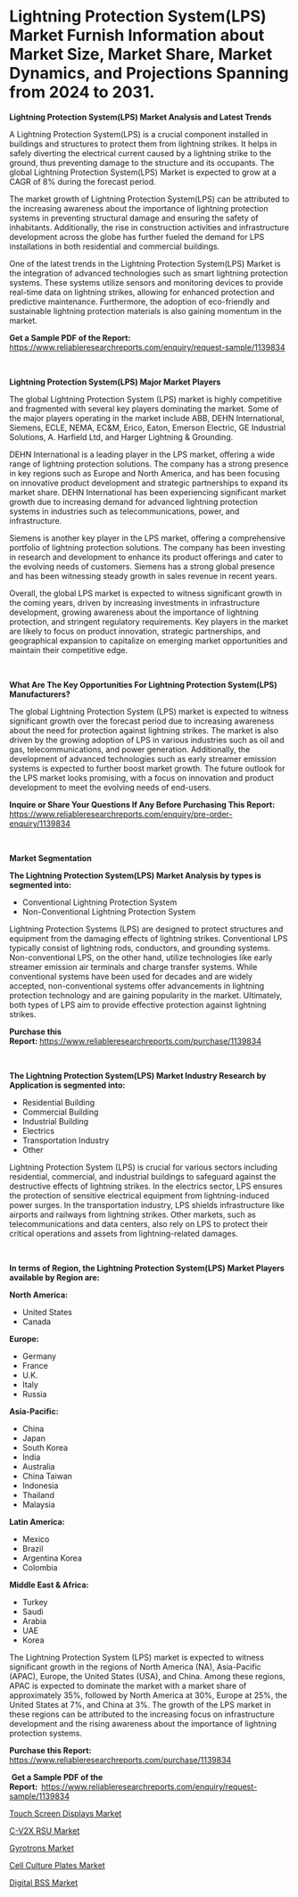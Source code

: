 <p><h1>Lightning Protection System(LPS) Market Furnish Information about Market Size, Market Share, Market Dynamics, and Projections Spanning from 2024 to 2031.</h1></p><p><strong>Lightning Protection System(LPS) Market Analysis and Latest Trends</strong></p>
<p><p>A Lightning Protection System(LPS) is a crucial component installed in buildings and structures to protect them from lightning strikes. It helps in safely diverting the electrical current caused by a lightning strike to the ground, thus preventing damage to the structure and its occupants. The global Lightning Protection System(LPS) Market is expected to grow at a CAGR of 8% during the forecast period.</p><p>The market growth of Lightning Protection System(LPS) can be attributed to the increasing awareness about the importance of lightning protection systems in preventing structural damage and ensuring the safety of inhabitants. Additionally, the rise in construction activities and infrastructure development across the globe has further fueled the demand for LPS installations in both residential and commercial buildings.</p><p>One of the latest trends in the Lightning Protection System(LPS) Market is the integration of advanced technologies such as smart lightning protection systems. These systems utilize sensors and monitoring devices to provide real-time data on lightning strikes, allowing for enhanced protection and predictive maintenance. Furthermore, the adoption of eco-friendly and sustainable lightning protection materials is also gaining momentum in the market.</p></p>
<p><strong>Get a Sample PDF of the Report:&nbsp;</strong> <a href="https://www.reliableresearchreports.com/enquiry/request-sample/1139834">https://www.reliableresearchreports.com/enquiry/request-sample/1139834</a></p>
<p>&nbsp;</p>
<p><strong>Lightning Protection System(LPS) Major Market Players</strong></p>
<p><p>The global Lightning Protection System (LPS) market is highly competitive and fragmented with several key players dominating the market. Some of the major players operating in the market include ABB, DEHN International, Siemens, ECLE, NEMA, EC&M, Erico, Eaton, Emerson Electric, GE Industrial Solutions, A. Harfield Ltd, and Harger Lightning & Grounding.</p><p>DEHN International is a leading player in the LPS market, offering a wide range of lightning protection solutions. The company has a strong presence in key regions such as Europe and North America, and has been focusing on innovative product development and strategic partnerships to expand its market share. DEHN International has been experiencing significant market growth due to increasing demand for advanced lightning protection systems in industries such as telecommunications, power, and infrastructure.</p><p>Siemens is another key player in the LPS market, offering a comprehensive portfolio of lightning protection solutions. The company has been investing in research and development to enhance its product offerings and cater to the evolving needs of customers. Siemens has a strong global presence and has been witnessing steady growth in sales revenue in recent years.</p><p>Overall, the global LPS market is expected to witness significant growth in the coming years, driven by increasing investments in infrastructure development, growing awareness about the importance of lightning protection, and stringent regulatory requirements. Key players in the market are likely to focus on product innovation, strategic partnerships, and geographical expansion to capitalize on emerging market opportunities and maintain their competitive edge.</p></p>
<p>&nbsp;</p>
<p><strong>What Are The Key Opportunities For Lightning Protection System(LPS) Manufacturers?</strong></p>
<p><p>The global Lightning Protection System (LPS) market is expected to witness significant growth over the forecast period due to increasing awareness about the need for protection against lightning strikes. The market is also driven by the growing adoption of LPS in various industries such as oil and gas, telecommunications, and power generation. Additionally, the development of advanced technologies such as early streamer emission systems is expected to further boost market growth. The future outlook for the LPS market looks promising, with a focus on innovation and product development to meet the evolving needs of end-users.</p></p>
<p><strong>Inquire or Share Your Questions If Any Before Purchasing This Report:</strong> <a href="https://www.reliableresearchreports.com/enquiry/pre-order-enquiry/1139834">https://www.reliableresearchreports.com/enquiry/pre-order-enquiry/1139834</a></p>
<p>&nbsp;</p>
<p><strong>Market Segmentation</strong></p>
<p><strong>The Lightning Protection System(LPS) Market Analysis by types is segmented into:</strong></p>
<p><ul><li>Conventional Lightning Protection System</li><li>Non-Conventional Lightning Protection System</li></ul></p>
<p><p>Lightning Protection Systems (LPS) are designed to protect structures and equipment from the damaging effects of lightning strikes. Conventional LPS typically consist of lightning rods, conductors, and grounding systems. Non-conventional LPS, on the other hand, utilize technologies like early streamer emission air terminals and charge transfer systems. While conventional systems have been used for decades and are widely accepted, non-conventional systems offer advancements in lightning protection technology and are gaining popularity in the market. Ultimately, both types of LPS aim to provide effective protection against lightning strikes.</p></p>
<p><strong>Purchase this Report:&nbsp;</strong><a href="https://www.reliableresearchreports.com/purchase/1139834">https://www.reliableresearchreports.com/purchase/1139834</a></p>
<p>&nbsp;</p>
<p><strong>The Lightning Protection System(LPS) Market Industry Research by Application is segmented into:</strong></p>
<p><ul><li>Residential Building</li><li>Commercial Building</li><li>Industrial Building</li><li>Electrics</li><li>Transportation Industry</li><li>Other</li></ul></p>
<p><p>Lightning Protection System (LPS) is crucial for various sectors including residential, commercial, and industrial buildings to safeguard against the destructive effects of lightning strikes. In the electrics sector, LPS ensures the protection of sensitive electrical equipment from lightning-induced power surges. In the transportation industry, LPS shields infrastructure like airports and railways from lightning strikes. Other markets, such as telecommunications and data centers, also rely on LPS to protect their critical operations and assets from lightning-related damages.</p></p>
<p>&nbsp;</p>
<p><strong>In terms of Region, the Lightning Protection System(LPS) Market Players available by Region are:</strong></p>
<p>
    <p> <strong> North America: </strong>
        <ul>
            <li>United States</li>
            <li>Canada</li>
        </ul>
        </p> 
    <p> <strong> Europe: </strong>
        <ul>
            <li>Germany</li>
            <li>France</li>
            <li>U.K.</li>
            <li>Italy</li>
            <li>Russia</li>
        </ul>
        </p> 
    <p> <strong> Asia-Pacific: </strong>
        <ul>
            <li>China</li>
            <li>Japan</li>
            <li>South Korea</li>
            <li>India</li>
            <li>Australia</li>
            <li>China Taiwan</li>
            <li>Indonesia</li>
            <li>Thailand</li>
            <li>Malaysia</li>
        </ul>
        </p> 
    <p> <strong> Latin America: </strong>
        <ul>
            <li>Mexico</li>
            <li>Brazil</li>
            <li>Argentina Korea</li>
            <li>Colombia</li>
        </ul>
        </p> 
    <p> <strong> Middle East & Africa: </strong>
        <ul>
            <li>Turkey</li>
            <li>Saudi</li>
            <li>Arabia</li>
            <li>UAE</li>
            <li>Korea</li>
        </ul>
    </p>
    </p>
<p><p>The Lightning Protection System (LPS) market is expected to witness significant growth in the regions of North America (NA), Asia-Pacific (APAC), Europe, the United States (USA), and China. Among these regions, APAC is expected to dominate the market with a market share of approximately 35%, followed by North America at 30%, Europe at 25%, the United States at 7%, and China at 3%. The growth of the LPS market in these regions can be attributed to the increasing focus on infrastructure development and the rising awareness about the importance of lightning protection systems.</p></p>
<p><strong>Purchase this Report: </strong><a href="https://www.reliableresearchreports.com/purchase/1139834">https://www.reliableresearchreports.com/purchase/1139834</a></p>
<p>&nbsp;<strong>Get a Sample PDF of the Report:&nbsp;&nbsp;</strong><a href="https://www.reliableresearchreports.com/enquiry/request-sample/1139834">https://www.reliableresearchreports.com/enquiry/request-sample/1139834</a></p>
<p><strong></strong></p>
<p><p><a href="https://issuu.com/reportprime-2/docs/touch-screen-displays-market-size-2030.pptx">Touch Screen Displays Market</a></p><p><a href="https://github.com/jodemen/Market-Research-Report-List-1/blob/main/c-v2x-rsu-market.md">C-V2X RSU Market</a></p><p><a href="https://github.com/Sarissaschmalingtr6fz2739/Market-Research-Report-List-1/blob/main/gyrotrons-market.md">Gyrotrons Market</a></p><p><a href="https://issuu.com/reportprime-2/docs/cell-culture-plates-market-size-2030.pptx">Cell Culture Plates Market</a></p><p><a href="https://medium.com/@jeremyking767/digital-bss-nbsp-market-focuses-on-market-share-size-and-projected-forecast-till-2031-7561733ed91d">Digital BSS Market</a></p></p>